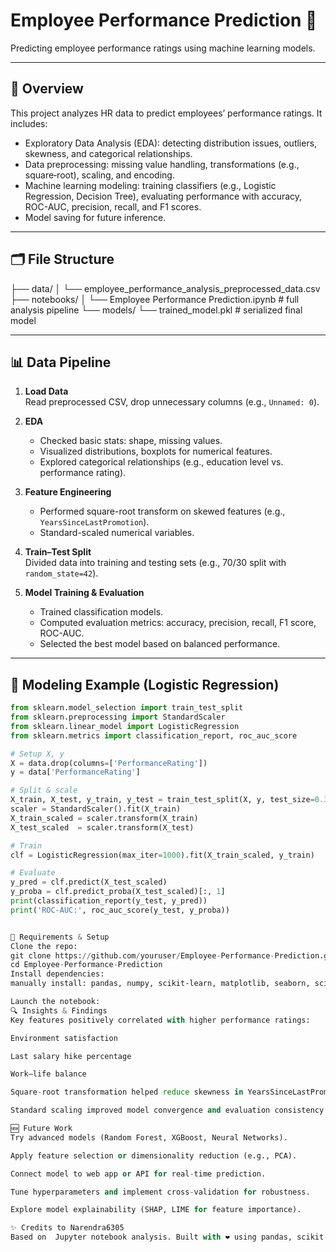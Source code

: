 # Employee Performance Prediction 🚀

Predicting employee performance ratings using machine learning models.

---

## 📖 Overview

This project analyzes HR data to predict employees’ performance ratings. It includes:

- Exploratory Data Analysis (EDA): detecting distribution issues, outliers, skewness, and categorical relationships.
- Data preprocessing: missing value handling, transformations (e.g., square‑root), scaling, and encoding.
- Machine learning modeling: training classifiers (e.g., Logistic Regression, Decision Tree), evaluating performance with accuracy, ROC-AUC, precision, recall, and F1 scores.
- Model saving for future inference.

---

## 🗂️ File Structure

├── data/
│ └── employee_performance_analysis_preprocessed_data.csv
├── notebooks/
│ └── Employee Performance Prediction.ipynb # full analysis pipeline
└── models/
└── trained_model.pkl # serialized final model


---

## 📊 Data Pipeline

1. **Load Data**  
   Read preprocessed CSV, drop unnecessary columns (e.g., `Unnamed: 0`).

2. **EDA**  
   - Checked basic stats: shape, missing values.  
   - Visualized distributions, boxplots for numerical features.  
   - Explored categorical relationships (e.g., education level vs. performance rating).

3. **Feature Engineering**  
   - Performed square-root transform on skewed features (e.g., `YearsSinceLastPromotion`).  
   - Standard-scaled numerical variables.

4. **Train–Test Split**  
   Divided data into training and testing sets (e.g., 70/30 split with `random_state=42`).

5. **Model Training & Evaluation**  
   - Trained classification models.  
   - Computed evaluation metrics: accuracy, precision, recall, F1 score, ROC-AUC.  
   - Selected the best model based on balanced performance.

---

## 🧠 Modeling Example (Logistic Regression)

```python
from sklearn.model_selection import train_test_split
from sklearn.preprocessing import StandardScaler
from sklearn.linear_model import LogisticRegression
from sklearn.metrics import classification_report, roc_auc_score

# Setup X, y
X = data.drop(columns=['PerformanceRating'])
y = data['PerformanceRating']

# Split & scale
X_train, X_test, y_train, y_test = train_test_split(X, y, test_size=0.3, random_state=42)
scaler = StandardScaler().fit(X_train)
X_train_scaled = scaler.transform(X_train)
X_test_scaled  = scaler.transform(X_test)

# Train
clf = LogisticRegression(max_iter=1000).fit(X_train_scaled, y_train)

# Evaluate
y_pred = clf.predict(X_test_scaled)
y_proba = clf.predict_proba(X_test_scaled)[:, 1]
print(classification_report(y_test, y_pred))
print('ROC‑AUC:', roc_auc_score(y_test, y_proba))


🔧 Requirements & Setup
Clone the repo:
git clone https://github.com/youruser/Employee-Performance-Prediction.git
cd Employee-Performance-Prediction
Install dependencies:
manually install: pandas, numpy, scikit‑learn, matplotlib, seaborn, scipy.

Launch the notebook:
🔍 Insights & Findings
Key features positively correlated with higher performance ratings:

Environment satisfaction

Last salary hike percentage

Work–life balance

Square-root transformation helped reduce skewness in YearsSinceLastPromotion.

Standard scaling improved model convergence and evaluation consistency.

🆕 Future Work
Try advanced models (Random Forest, XGBoost, Neural Networks).

Apply feature selection or dimensionality reduction (e.g., PCA).

Connect model to web app or API for real-time prediction.

Tune hyperparameters and implement cross-validation for robustness.

Explore model explainability (SHAP, LIME for feature importance).

✨ Credits to Narendra6305
Based on  Jupyter notebook analysis. Built with ❤️ using pandas, scikit-learn, and seaborn.

